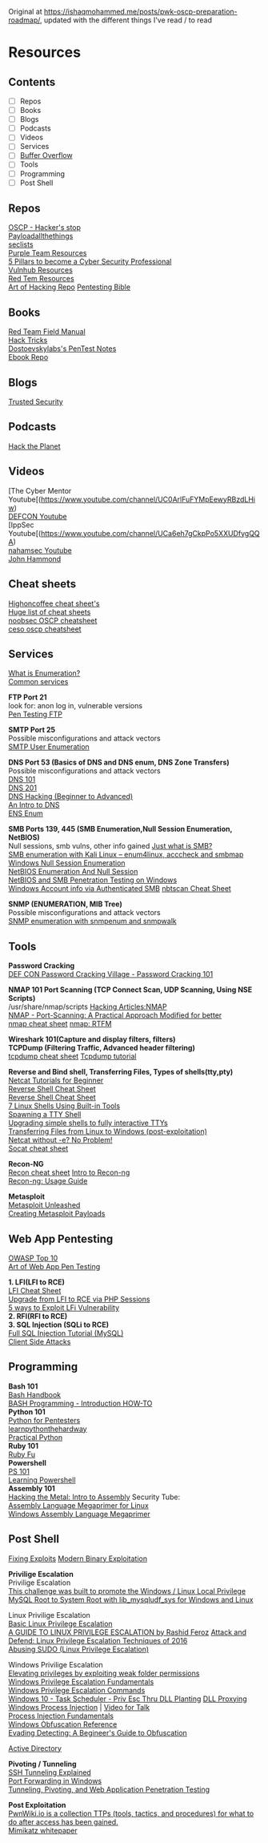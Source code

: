 Original at https://ishaqmohammed.me/posts/pwk-oscp-preparation-roadmap/, updated with the different things I've read / to read 

# Resources  
## Contents  
- [ ] Repos 
- [ ] Books  
- [ ] Blogs  
- [ ] Podcasts 
- [ ] Videos 
- [ ] Services 
- [ ] [Buffer Overflow](https://github.com/Scr1ptK1ddie/OSCPprep/blob/main/Resources/BufferOverflowResources.md)    
- [ ] Tools
- [ ] Programming
- [ ] Post Shell  

## Repos  
[OSCP - Hacker's stop](https://hackerstop.org/oscp)  
[Payloadallthethings](https://github.com/swisskyrepo/PayloadsAllTheThings)     
[seclists](https://github.com/danielmiessler/SecLists)    
[Purple Team Resources](https://github.com/ch33r10/EnterprisePurpleTeaming)  
[5 Pillars to become a Cyber Security Professional](https://github.com/DFIRmadness/5pillars/blob/master/5-Pillars.md)  
[Vulnhub Resources](https://www.vulnhub.com/resources/)  
[Red Tem Resources](https://github.com/yeyintminthuhtut/Awesome-Red-Teaming)   
[Art of Hacking Repo](https://github.com/The-Art-of-Hacking/h4cker) 
[Pentesting Bible](https://github.com/blaCCkHatHacEEkr/PENTESTING-BIBLE)   

## Books 
[Red Team Field Manual](https://doc.lagout.org/rtfm-red-team-field-manual.pdf)   
[Hack Tricks](https://book.hacktricks.xyz/)  
[Dostoevskylabs's PenTest Notes](https://dostoevskylabs.gitbooks.io/dostoevskylabs-pentest-notes/)  
[Ebook Repo](https://github.com/Scr1ptK1ddie/CySecBooks)  
## Blogs  
[Trusted Security](https://www.trustedsec.com/blog/)   

## Podcasts    
[Hack the Planet](https://www.youtube.com/watch?v=xewv122qxnk)   
## Videos  

[The Cyber Mentor Youtube[(https://www.youtube.com/channel/UC0ArlFuFYMpEewyRBzdLHiw)  
[DEFCON Youtube](https://www.youtube.com/channel/UC6Om9kAkl32dWlDSNlDS9Iw)   
[IppSec Youtube[(https://www.youtube.com/channel/UCa6eh7gCkpPo5XXUDfygQQA)  
[nahamsec Youtube](https://www.youtube.com/nahamsec)   
[John Hammond](https://www.youtube.com/johnhammond010)   

## Cheat sheets  
[Highoncoffee cheat sheet's](https://highon.coffee/blog/penetration-testing-tools-cheat-sheet/)   
[Huge list of cheat sheets](https://www.reddit.com/r/cybersecurity/comments/iu17uu/cybersec_cheat_sheets_in_all_flavors_huge_list/)      
[noobsec OSCP cheatsheet](https://www.noobsec.net/oscp-cheatsheet/)       
[ceso oscp cheatsheet](https://ceso.github.io/posts/2020/04/hacking/oscp-cheatsheet/) 

## Services 
[What is Enumeration?](http://resources.infosecinstitute.com/what-is-enumeration/)    
[Common services](http://www.opsschool.org/common_services.html)  

**FTP Port 21**  
look for: anon log in, vulnerable versions  
[Pen Testing FTP](https://book.hacktricks.xyz/pentesting/pentesting-ftp)  

**SMTP Port 25**   
Possible misconfigurations and attack vectors  
[SMTP User Enumeration](https://pentestlab.blog/2012/11/20/smtp-user-enumeration/) 

**DNS Port 53 (Basics of DNS and DNS enum, DNS Zone Transfers)**  
Possible misconfigurations and attack vectors  
[DNS 101](http://www.opsschool.org/dns_101.html)  
[DNS 201](http://www.opsschool.org/dns_201.html)  
[DNS Hacking (Beginner to Advanced)](http://resources.infosecinstitute.com/dns-hacking/)  
[An Intro to DNS](https://www.digitalocean.com/community/tutorials/an-introduction-to-dns-terminology-components-and-concepts)   
[ENS Enum](https://resources.infosecinstitute.com/topic/dns-enumeration-techniques-in-linux/#gref)  

**SMB Ports 139, 445 (SMB Enumeration,Null Session Enumeration, NetBIOS)**  
Null sessions, smb vulns, other info gained
[Just what is SMB?](https://www.samba.org/cifs/docs/what-is-smb.html)  
[SMB enumeration with Kali Linux – enum4linux, acccheck and smbmap](https://hackercool.com/2016/07/smb-enumeration-with-kali-linux-enum4linuxacccheck-smbmap/)  
[Windows Null Session Enumeration](https://www.adampalmer.me/iodigitalsec/2013/08/10/windows-null-session-enumeration/)  
[NetBIOS Enumeration And Null Session](http://nrupentheking.blogspot.com/2011/02/netbios-enumeration-and-null-session.html)  
[NetBIOS and SMB Penetration Testing on Windows](http://www.hackingarticles.in/netbios-and-smb-penetration-testing-on-windows/)  
[Windows Account info via Authenticated SMB](https://www.sans.org/blog/plundering-windows-account-info-via-authenticated-smb-sessions/) 
[nbtscan Cheat Sheet](https://highon.coffee/blog/nbtscan-cheat-sheet/) 

**SNMP  (ENUMERATION, MIB Tree)**  
Possible misconfigurations and attack vectors  
[SNMP enumeration with snmpenum and snmpwalk](http://carnal0wnage.attackresearch.com/2007/07/over-in-lso-chat-we-were-talking-about.html)  

## Tools 
**Password Cracking**  
[DEF CON Password Cracking Village - Password Cracking 101](https://passwordvillage.org/general.html#hashing_vs_encryption)   

**NMAP 101 Port Scanning (TCP Connect Scan, UDP Scanning, Using NSE Scripts)**   
/usr/share/nmap/scripts 
[Hacking Articles:NMAP](http://www.hackingarticles.in/category/nmap/)  
[NMAP - Port-Scanning: A Practical Approach Modified for better](https://www.exploit-db.com/papers/35425/)   
[nmap cheat sheet](https://highon.coffee/blog/nmap-cheat-sheet/) 
[nmap: RTFM](https://blog.zsec.uk/nmap-rtfm/)   

**Wireshark 101(Capture and display filters, filters)**  
**TCPDump (Filtering Traffic, Advanced header filtering)**  
[tcpdump cheat sheet](https://packetlife.net/media/library/12/tcpdump.pdf) 
[Tcpdump tutorial](https://danielmiessler.com/study/tcpdump/)   

**Reverse and Bind shell, Transferring Files, Types of shells(tty,pty)**  
[Netcat Tutorials for Beginner](http://www.hackingarticles.in/netcat-tutorials-beginner/)  
[Reverse Shell Cheat Sheet](http://pentestmonkey.net/cheat-sheet/shells/reverse-shell-cheat-sheet)  
[Reverse Shell Cheat Sheet](https://highon.coffee/blog/reverse-shell-cheat-sheet/)  
[7 Linux Shells Using Built-in Tools](http://www.lanmaster53.com/2011/05/7-linux-shells-using-built-in-tools/)        
[Spawning a TTY Shell](https://netsec.ws/?p=337)  
[Upgrading simple shells to fully interactive TTYs](https://blog.ropnop.com/upgrading-simple-shells-to-fully-interactive-ttys/)  
[Transferring Files from Linux to Windows (post-exploitation)](https://blog.ropnop.com/transferring-files-from-kali-to-windows/)  
[Netcat without -e? No Problem!](https://pen-testing.sans.org/blog/2013/05/06/netcat-without-e-no-problem/)  
[Socat cheat sheet](https://www.redhat.com/sysadmin/getting-started-socat) 

**Recon-NG**  
[Recon cheat sheet](https://pentester.land/cheatsheets/2019/04/15/recon-resources.html) 
[Intro to Recon-ng](https://warroom.securestate.com/recon-ng-tutorial/)  
[Recon-ng: Usage Guide](https://bitbucket.org/LaNMaSteR53/recon-ng/wiki/Usage%20Guide)  

**Metasploit**   
[Metasploit Unleashed](https://www.offensive-security.com/metasploit-unleashed/)  
[Creating Metasploit Payloads](https://netsec.ws/?p=331)

## Web App Pentesting   
[OWASP Top 10](https://owasp.org/www-project-web-security-testing-guide/)   
[Art of Web App Pen Testing](https://github.com/The-Art-of-Hacking/h4cker/tree/master/web_application_testing)   

**1. LFI(LFI to RCE)**  
[LFI Cheat Sheet](https://highon.coffee/blog/lfi-cheat-sheet/)  
[Upgrade from LFI to RCE via PHP Sessions](https://www.rcesecurity.com/2017/08/from-lfi-to-rce-via-php-sessions/)  
[5 ways to Exploit LFi Vulnerability](http://www.hackingarticles.in/5-ways-exploit-lfi-vulnerability/)  
**2. RFI(RFI to RCE)**  
**3. SQL Injection (SQLi to RCE)**  
[Full SQL Injection Tutorial (MySQL)](https://www.exploit-db.com/papers/13045/)  
[Client Side Attacks](https://www.offensive-security.com/metasploit-unleashed/client-side-attacks/)  

## Programming
**Bash 101**  
[Bash Handbook](https://github.com/denysdovhan/bash-handbook)  
[BASH Programming - Introduction HOW-TO](http://tldp.org/HOWTO/Bash-Prog-Intro-HOWTO.html)  
**Python 101**  
[Python for Pentesters](http://www.pentesteracademy.com/course?id=1)  
[learnpythonthehardway](https://learnpythonthehardway.org/)  
[Practical Python](https://dabeaz-course.github.io/practical-python/)   
**Ruby 101**  
[Ruby Fu](https://rubyfu.net/)  
**Powershell**  
[PS 101](https://grimmie.net/ps-101-an-intro-to-powershell/)  
[Learning Powershell](https://github.com/PowerShell/PowerShell/tree/master/docs/learning-powershell)  
**Assembly 101**    
[Hacking the Metal: Intro to Assembly](https://github.com/eigentourist/defcon29) 
Security Tube:  
[Assembly Language Megaprimer for Linux](http://www.securitytube.net/groups?operation=view&groupId=5)  
[Windows Assembly Language Megaprimer](http://www.securitytube.net/groups?operation=view&groupId=6)  



## Post Shell 
[Fixing Exploits](https://sploitfun.wordpress.com/2015/06/26/linux-x86-exploit-development-tutorial-series/) 
[Modern Binary Exploitation](http://security.cs.rpi.edu/courses/binexp-spring2015/)  


**Privilige Escalation**  
Privilige Escalation     
[This challenge was built to promote the Windows / Linux Local Privilege](https://github.com/sagishahar/challenges#k2)        
[MySQL Root to System Root with lib_mysqludf_sys for Windows and Linux](https://www.adampalmer.me/iodigitalsec/2013/08/13/mysql-root-to-system-root-with-udf-for-windows-and-linux/)   

Linux Privilige Escalation  
[Basic Linux Privilege Escalation](https://blog.g0tmi1k.com/2011/08/basic-linux-privilege-escalation/)  
[A GUIDE TO LINUX PRIVILEGE ESCALATION by Rashid Feroz](https://payatu.com/guide-linux-privilege-escalation/) 
[Attack and Defend: Linux Privilege Escalation
Techniques of 2016](https://www.sans.org/reading-room/whitepapers/linux/attack-defend-linux-privilege-escalation-techniques-2016-37562)   
[Abusing SUDO (Linux Privilege Escalation)](http://touhidshaikh.com/blog/?p=790)  

Windows Privilige Escalation  
[Elevating privileges by exploiting weak folder permissions](http://www.greyhathacker.net/?p=738)  
[Windows Privilege Escalation Fundamentals](http://www.fuzzysecurity.com/tutorials/16.html)  
[Windows Privilege Escalation Commands](http://pwnwiki.io/#!privesc/windows/index.md)  
[Windows 10 - Task Scheduler - Priv Esc Thru DLL Planting](http://remoteawesomethoughts.blogspot.com/2019/05/windows-10-task-schedulerservice.html) 
[DLL Proxying](https://itm4n.github.io/dll-proxying/)   
[Windows Process Injection](https://i.blackhat.com/USA-19/Thursday/us-19-Kotler-Process-Injection-Techniques-Gotta-Catch-Them-All-wp.pdf) |  [Video for Talk](https://www.youtube.com/watch?v=xewv122qxnk)   
[Process Injection Fundamentals](https://blog.thecybersecuritytutor.com/process-injection-fundamentals/)  
[Windows Obfuscation Reference](https://www.bc-security.org/blog/)  
[Evading Detecting: A Begineer's Guide to Obfuscation](https://www.youtube.com/watch?v=lP2KF7_Kwxk)   

[Active Directory](https://adsecurity.org/)  
			 
**Pivoting / Tunneling**  	   
[SSH Tunneling Explained](https://chamibuddhika.wordpress.com/2012/03/21/ssh-tunnelling-explained/)      
[Port Forwarding in Windows](http://woshub.com/port-forwarding-in-windows/)    
[Tunneling, Pivoting, and Web Application Penetration Testing](https://www.sans.org/white-papers/36117/) 


**Post Exploitation**  
[PwnWiki.io is a collection TTPs (tools, tactics, and procedures) for what to do after access has been gained.](http://pwnwiki.io)    
[Mimikatz whitepaper](https://sansorg.egnyte.com/dl/XMHRwR5lRO/?)   





